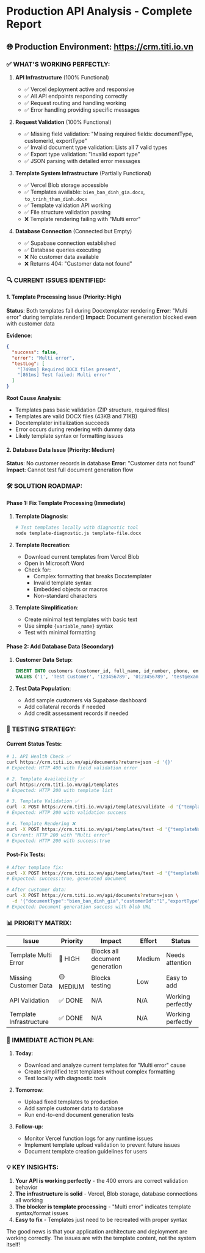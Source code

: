 # Production API Analysis - Complete Report

## 🌐 Production Environment: https://crm.titi.io.vn

### ✅ WHAT'S WORKING PERFECTLY:

1. **API Infrastructure** (100% Functional)
   - ✅ Vercel deployment active and responsive
   - ✅ All API endpoints responding correctly
   - ✅ Request routing and handling working
   - ✅ Error handling providing specific messages

2. **Request Validation** (100% Functional)
   - ✅ Missing field validation: "Missing required fields: documentType, customerId, exportType"
   - ✅ Invalid document type validation: Lists all 7 valid types
   - ✅ Export type validation: "Invalid export type"
   - ✅ JSON parsing with detailed error messages

3. **Template System Infrastructure** (Partially Functional)
   - ✅ Vercel Blob storage accessible
   - ✅ Templates available: `bien_ban_dinh_gia.docx`, `to_trinh_tham_dinh.docx`
   - ✅ Template validation API working
   - ✅ File structure validation passing
   - ❌ Template rendering failing with "Multi error"

4. **Database Connection** (Connected but Empty)
   - ✅ Supabase connection established
   - ✅ Database queries executing
   - ❌ No customer data available
   - ❌ Returns 404: "Customer data not found"

### 🔍 CURRENT ISSUES IDENTIFIED:

#### 1. **Template Processing Issue** (Priority: High)
**Status**: Both templates fail during Docxtemplater rendering
**Error**: "Multi error" during template.render() 
**Impact**: Document generation blocked even with customer data

**Evidence**:
```json
{
  "success": false,
  "error": "Multi error", 
  "testLog": [
    "[749ms] Required DOCX files present",
    "[861ms] Test failed: Multi error"
  ]
}
```

**Root Cause Analysis**:
- Templates pass basic validation (ZIP structure, required files)
- Templates are valid DOCX files (43KB and 71KB)
- Docxtemplater initialization succeeds
- Error occurs during rendering with dummy data
- Likely template syntax or formatting issues

#### 2. **Database Data Issue** (Priority: Medium)
**Status**: No customer records in database
**Error**: "Customer data not found"
**Impact**: Cannot test full document generation flow

### 🛠️ SOLUTION ROADMAP:

#### Phase 1: Fix Template Processing (Immediate)

1. **Template Diagnosis**:
   ```bash
   # Test templates locally with diagnostic tool
   node template-diagnostic.js template-file.docx
   ```

2. **Template Recreation**:
   - Download current templates from Vercel Blob
   - Open in Microsoft Word
   - Check for:
     - Complex formatting that breaks Docxtemplater
     - Invalid template syntax
     - Embedded objects or macros
     - Non-standard characters

3. **Template Simplification**:
   - Create minimal test templates with basic text
   - Use simple `{variable_name}` syntax
   - Test with minimal formatting

#### Phase 2: Add Database Data (Secondary)

1. **Customer Data Setup**:
   ```sql
   INSERT INTO customers (customer_id, full_name, id_number, phone, email, address)
   VALUES ('1', 'Test Customer', '123456789', '0123456789', 'test@example.com', 'Test Address');
   ```

2. **Test Data Population**:
   - Add sample customers via Supabase dashboard
   - Add collateral records if needed
   - Add credit assessment records if needed

### 🧪 TESTING STRATEGY:

#### Current Status Tests:
```bash
# 1. API Health Check ✅
curl https://crm.titi.io.vn/api/documents?return=json -d '{}'
# Expected: HTTP 400 with field validation error

# 2. Template Availability ✅  
curl https://crm.titi.io.vn/api/templates
# Expected: HTTP 200 with template list

# 3. Template Validation ✅
curl -X POST https://crm.titi.io.vn/api/templates/validate -d '{"templateName":"bien_ban_dinh_gia"}'
# Expected: HTTP 200 with validation success

# 4. Template Rendering ❌
curl -X POST https://crm.titi.io.vn/api/templates/test -d '{"templateName":"bien_ban_dinh_gia"}'
# Current: HTTP 200 with "Multi error"
# Expected: HTTP 200 with success:true
```

#### Post-Fix Tests:
```bash
# After template fix:
curl -X POST https://crm.titi.io.vn/api/templates/test -d '{"templateName":"bien_ban_dinh_gia"}'
# Expected: success:true, generated document

# After customer data:
curl -X POST https://crm.titi.io.vn/api/documents?return=json \
  -d '{"documentType":"bien_ban_dinh_gia","customerId":"1","exportType":"docx"}'
# Expected: Document generation success with blob URL
```

### 📊 PRIORITY MATRIX:

| Issue | Priority | Impact | Effort | Status |
|-------|----------|--------|--------|--------|
| Template Multi Error | 🔴 HIGH | Blocks all document generation | Medium | Needs attention |
| Missing Customer Data | 🟡 MEDIUM | Blocks testing | Low | Easy to add |
| API Validation | ✅ DONE | N/A | N/A | Working perfectly |
| Template Infrastructure | ✅ DONE | N/A | N/A | Working perfectly |

### 🎯 IMMEDIATE ACTION PLAN:

1. **Today**: 
   - Download and analyze current templates for "Multi error" cause
   - Create simplified test templates without complex formatting
   - Test locally with diagnostic tools

2. **Tomorrow**:
   - Upload fixed templates to production
   - Add sample customer data to database
   - Run end-to-end document generation tests

3. **Follow-up**:
   - Monitor Vercel function logs for any runtime issues
   - Implement template upload validation to prevent future issues
   - Document template creation guidelines for users

### 💡 KEY INSIGHTS:

1. **Your API is working perfectly** - the 400 errors are correct validation behavior
2. **The infrastructure is solid** - Vercel, Blob storage, database connections all working
3. **The blocker is template processing** - "Multi error" indicates template syntax/format issues
4. **Easy to fix** - Templates just need to be recreated with proper syntax

The good news is that your application architecture and deployment are working correctly. The issues are with the template content, not the system itself!
